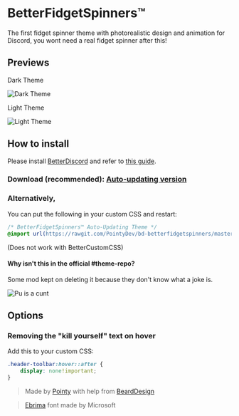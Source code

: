 # BetterFidgetSpinners™
The first fidget spinner theme with photorealistic design and animation for Discord, you wont need a real fidget spinner after this!

## Previews
Dark Theme

![Dark Theme](http://i.imgur.com/XaERAXk.gif)

Light Theme

![Light Theme](http://i.imgur.com/1cTJ1ww.gif)

## How to install
Please install [BetterDiscord](http://betterdiscord.net) and refer to [this guide](https://github.com/Jiiks/BetterDiscordApp/wiki/Themes#how-to-add-a-theme).
### Download (recommended): [Auto-updating version](http://betterdiscord.net/ghdl/?url=https://github.com/PointyDev/bd-betterfidgetspinners/blob/master/BetterFidgetSpinners.theme.css)

### Alternatively, 
You can put the following in your custom CSS and restart:
```css
/* BetterFidgetSpinners™ Auto-Updating Theme */
@import url(https://rawgit.com/PointyDev/bd-betterfidgetspinners/master/src/BetterFidgetSpinners.css);
```
(Does not work with BetterCustomCSS)

#### Why isn't this in the official #theme-repo?
Some mod kept on deleting it because they don't know what a joke is.

![Pu is a cunt](http://i.imgur.com/EHukByg.png)

## Options
### Removing the "kill yourself" text on hover
Add this to your custom CSS:
```css
.header-toolbar:hover::after {
    display: none!important;
}
```

> Made by [Pointy](https://github.com/PointyDev) with help from [BeardDesign](https://github.com/BeardDesign1)

> [Ebrima](https://www.microsoft.com/typography/fonts/font.aspx?FMID=2114) font made by Microsoft
